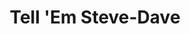 ---
title: "Tell 'Em Steve-Dave"
summary: "A weekly podcast featuring the uncensored comedy stylings of \"Steve-Dave\" , \"Fanboy\" , as well as the \"Dubious Tech Guy\" ."
image: "tell-em-steve-dave.jpg"
---